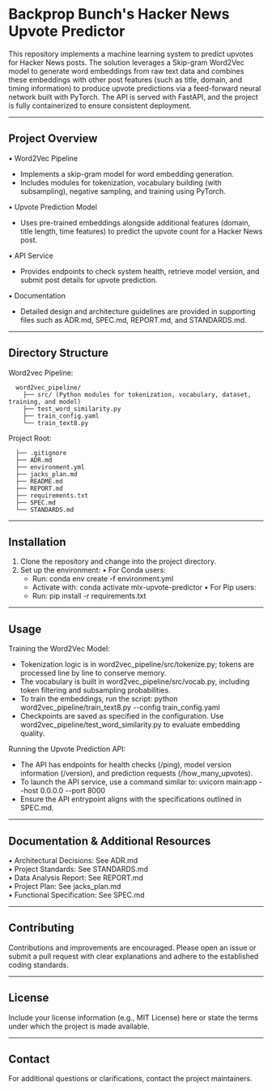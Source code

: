 # Backprop Bunch's Hacker News Upvote Predictor

This repository implements a machine learning system to predict upvotes for Hacker News posts. The solution leverages a Skip-gram Word2Vec model to generate word embeddings from raw text data and combines these embeddings with other post features (such as title, domain, and timing information) to produce upvote predictions via a feed-forward neural network built with PyTorch. The API is served with FastAPI, and the project is fully containerized to ensure consistent deployment.

---

## Project Overview

• Word2Vec Pipeline

- Implements a skip-gram model for word embedding generation.
- Includes modules for tokenization, vocabulary building (with subsampling), negative sampling, and training using PyTorch.

• Upvote Prediction Model

- Uses pre-trained embeddings alongside additional features (domain, title length, time features) to predict the upvote count for a Hacker News post.

• API Service

- Provides endpoints to check system health, retrieve model version, and submit post details for upvote prediction.

• Documentation

- Detailed design and architecture guidelines are provided in supporting files such as ADR.md, SPEC.md, REPORT.md, and STANDARDS.md.

---

## Directory Structure

Word2vec Pipeline:

```
  word2vec_pipeline/
    ├── src/ (Python modules for tokenization, vocabulary, dataset, training, and model)
    ├── test_word_similarity.py
    ├── train_config.yaml
    └── train_text8.py
```

Project Root:

```
  ├── .gitignore
  ├── ADR.md
  ├── environment.yml
  ├── jacks_plan.md
  ├── README.md
  ├── REPORT.md
  ├── requirements.txt
  ├── SPEC.md
  └── STANDARDS.md
```

---

## Installation

1. Clone the repository and change into the project directory.
2. Set up the environment:
   • For Conda users:
   - Run: conda env create -f environment.yml
   - Activate with: conda activate mlx-upvote-predictor
     • For Pip users:
   - Run: pip install -r requirements.txt

---

## Usage

Training the Word2Vec Model:

- Tokenization logic is in word2vec_pipeline/src/tokenize.py; tokens are processed line by line to conserve memory.
- The vocabulary is built in word2vec_pipeline/src/vocab.py, including token filtering and subsampling probabilities.
- To train the embeddings, run the script:
  python word2vec_pipeline/train_text8.py --config train_config.yaml
- Checkpoints are saved as specified in the configuration. Use word2vec_pipeline/test_word_similarity.py to evaluate embedding quality.

Running the Upvote Prediction API:

- The API has endpoints for health checks (/ping), model version information (/version), and prediction requests (/how_many_upvotes).
- To launch the API service, use a command similar to:
  uvicorn main:app --host 0.0.0.0 --port 8000
- Ensure the API entrypoint aligns with the specifications outlined in SPEC.md.

---

## Documentation & Additional Resources

• Architectural Decisions: See ADR.md  
• Project Standards: See STANDARDS.md  
• Data Analysis Report: See REPORT.md  
• Project Plan: See jacks_plan.md  
• Functional Specification: See SPEC.md

---

## Contributing

Contributions and improvements are encouraged. Please open an issue or submit a pull request with clear explanations and adhere to the established coding standards.

---

## License

Include your license information (e.g., MIT License) here or state the terms under which the project is made available.

---

## Contact

For additional questions or clarifications, contact the project maintainers.
